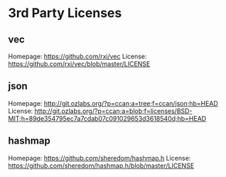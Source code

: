 # 3rd Party Licenses

## vec
Homepage: https://github.com/rxi/vec
License: https://github.com/rxi/vec/blob/master/LICENSE

## json
Homepage: http://git.ozlabs.org/?p=ccan;a=tree;f=ccan/json;hb=HEAD
License: http://git.ozlabs.org/?p=ccan;a=blob;f=licenses/BSD-MIT;h=89de354795ec7a7cdab07c091029653d3618540d;hb=HEAD

## hashmap
Homepage: https://github.com/sheredom/hashmap.h
License: https://github.com/sheredom/hashmap.h/blob/master/LICENSE